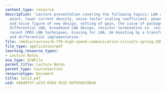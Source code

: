 ```yaml
---
content_type: resource
description: 'Lecture presentation covering the following topics: LNA design, bias
  point, lower current density, noise factor scaling coefficient, power dissipation
  and noise figure of new design, setting of gain, the issue of package parasitics,
  differential LNA, broadband LNA design, resistor termination vs. resistor in feedback,
  recent CMOS LNA techniques, biasing for LNA, Gm boosting by a transformer, neutralizaton,
  and differential implementation.'
file: /media/courses/6-776-high-speed-communication-circuits-spring-2005/44bd0f57a23365643b329df6566398a8_lec13.pdf
file_type: application/pdf
learning_resource_types:
- Lecture Notes
ocw_type: OCWFile
parent_title: Lecture Notes
parent_type: CourseSection
resourcetype: Document
title: lec13.pdf
uid: 44bd0f57-a233-6564-3b32-9df6566398a8
---
```

